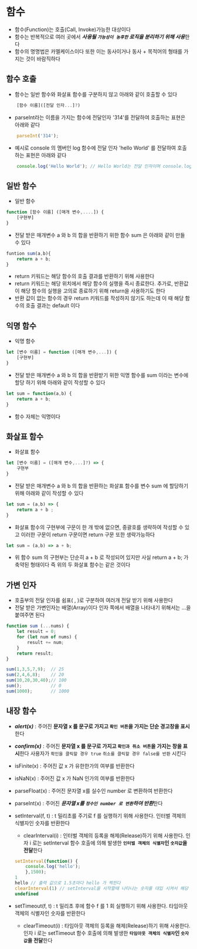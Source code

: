 # 함수
* 함수(Function)는 호출(Call, Invoke)가능한 대상이다
* 함수는 반복적으로 여러 곳에서 ***사용될 `가능성이 농후한` 로직을 분리하기 위해 사용***한다
* 함수의 명명법은 카멜케이스이다 또한 이는 동사이거나 동사 + 목적어의 형태를 가지는 것이 바람직하다

## 함수 호출
* 함수는 일반 함수와 화살표 함수를 구분하지 않고 아래와 같이 호출할 수 있다
```js
    [함수 이름]([전달 인자...]?)
```
* parseInt라는 이름을 가지는 함수에 전달인자 '314'를 전달하여 호출하는 표현은 아래와 같다
```js
    parseInt('314');
```
* 예시로 console 의 멤버인 log 함수에 전달 인자 'hello World' 를 전달하여 호출하는 표현은 아래와 같다
```js
    console.log('Hello World'); // Hello World는 전달 인자이며 console.log 는 일반 함수이며 console.log() 가 함수 호출이다
```

## 일반 함수
* 일반 함수
```js
function [함수 이름] ([매개 변수,....]) {
    [구현부]
}
```
* 전달 받은 매개변수 a 와 b 의 합을 반환하기 위한 함수 sum 은 아래와 같이 만들 수 있다
```js
funtion sum(a,b){
    return a + b;
}
```
* return 키워드는 해당 함수의 호출 결과를 반환하기 위해 사용한다
* return 키워드는 해당 위치에서 해당 함수의 실행을 즉시 종료한다. 추가로, 반환값이 해당 함수의 실행을 고의로 종료하기 위해 return을 사용하기도 한다
* 반환 값이 없는 함수의 경우 return 키워드를 작성하지 않기도 하는데 이 때 해당 함수의 호출 결과는 default 이다

## 익명 함수
* 익명 함수
```js
let [변수 이름] = function ([매개 변수,...]) {
    [구현부]
}
```
* 전달 받은 매개변수 a 와 b 의 합을 반환받기 위한 익명 함수를 sum 이라는 변수에 할당 하기 위해 아래와 같이 작성할 수 있다
```js
let sum = function(a,b) {
    return a + b;
}
```
* 함수 자체는 익명이다

## 화살표 함수
* 화살표 함수
```js
let [변수 이름] = ([매개 변수,...]?) => {
    구현부
}
```
* 전달 받은 매개변수 a 와 b 의 합을 반환하는 화살표 함수를 변수 sum 에 할당하기 위해 아래와 같이 작성할 수 있다
```js
let sum = (a,b) => {
    return a + b ;
}
```
* 화살표 함수의 구현부에 구문이 한 개 밖에 없으면, 중괄호를 생략하여 작성할 수 있고 이러한 구문이 return 구문이면 return 구문 또한 생략가능하다
```js
let sum = (a,b) => a + b;
```
* 위 함수 sum 의 구현부는 단순히 a + b 로 작성되어 있지만 사실 return a + b; 가 축약된 형태이다 즉 위의 두 화살표 함수는 같은 것이다

## 가변 인자
* 호출부의 전달 인자를 쉼표( , )로 구분하여 여러개 전달 받기 위해 사용한다
* 전달 받은 가변인자는 배열(Array)이다 인자 쪽에서 배열을 나타내기 위해서는 ...을 붙여주면 된다
```js
function sum (...nums) {
    let result = 0;
    for (let num of nums) {
        result += num;
    }
    return result;
}

sum(1,3,5,7,9);  // 25
sum(2,4,6,8);    // 20
sum(10,20,30,40);// 100
sum();           // 0
sum(1000);       // 1000
```

## 내장 함수
* ***alert(x)*** : 주어진 **문자열 x 를 문구로 가지고 `확인 버튼`을 가지는 단순 경고창을 표시**한다
* ***confirm(x)*** : 주어진 **문자열 x 를 문구로 가지고 `확인과 취소 버튼`을 가지는 창을 표시**한다 사용자가 `확인을 클릭할 경우 true` `취소를 클릭할 경우 false를 반환` 시킨다
* isFinite(x) : 주어진 값 x 가 유한한가의 여부를 반환한다
* isNaN(x) : 주어진 값 x 가 NaN 인가의 여부를 반환한다
* parseFloat(x) : 주어진 문자열 x를 실수인 number 로 변환하여 반환한다
* parseInt(x) : 주어진 ***문자열 x를 `정수인 number 로 변환`하여 반환***한다
* setInterval(f, t) : t 밀리초를 주기로 f 를 실행하기 위해 사용한다. 인터벌 객체의 식별자인 숫자를 반환한다
    * clearInterval(i) : 인터벌 객체의 등록을 해제(Release)하기 위해 사용한다. 인자 i 로는 setInterval 함수 호출에 의해 발생한 **`인터벌 객체의 식별자`인 `숫자값`을 전달**한다
    ```js
    setInterval(function() {
        console.log('hello');
        },1500);
    1
    hello // 출력 값으로 1.5초마다 hello 가 찍힌다
    clearInterval(1) // setInterval을 시작할때 나타나는 숫자를 대입 시켜서 해당 인터벌을 종료시킬 수 있다
    undefined 
    ```
    
* setTimeout(f, t) : t 밀리초 후에 함수 f 를 1 회 실행하기 위해 사용한다. 타임아웃 객체의 식별자인 숫자를 반환한다
    * clearTimeout(i) : 타임아웃 객체의 등록을 해제(Release)하기 위해 사용한다. 인자 i 로는 setTimeout 함수 호출에 의해 발생한 **`타임아웃 객체의 식별자`인 `숫자값`을 전달**한다
